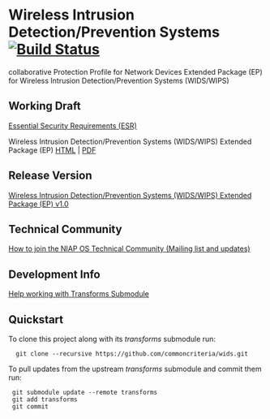 Wireless Intrusion Detection/Prevention Systems [![Build Status](https://jenkins-criteria.rhcloud.com/buildStatus/icon?job=protection-profiles/wids)](https://jenkins-criteria.rhcloud.com/job/protection-profiles/job/wids/)
===============

collaborative Protection Profile for Network Devices Extended Package (EP) for Wireless Intrusion Detection/Prevention Systems (WIDS/WIPS)


## Working Draft
[Essential Security Requirements (ESR)](http://common-criteria.rhcloud.com/wids/output/wids-esr.html)

Wireless Intrusion Detection/Prevention Systems (WIDS/WIPS) Extended Package (EP) [HTML](http://common-criteria.rhcloud.com/wids/output/wids-release.html) | [PDF](http://common-criteria.rhcloud.com/wids/output/wids-release-paged.pdf)

## Release Version
[Wireless Intrusion Detection/Prevention Systems (WIDS/WIPS) Extended Package (EP) v1.0](https://www.niap-ccevs.org/Profile/Info.cfm?id=395)

## Technical Community
[How to join the NIAP OS Technical Community (Mailing list and updates)](
https://www.niap-ccevs.org/NIAP_Evolution/tech_communities.cfm)

## Development Info
[Help working with Transforms Submodule](https://github.com/commoncriteria/transforms/wiki/Working-with-Transforms-as-a-Submodule)

## Quickstart
To clone this project along with its _transforms_ submodule run:

````
  git clone --recursive https://github.com/commoncriteria/wids.git
````
To pull updates from the upstream _transforms_ submodule and commit them run:
````
 git submodule update --remote transforms
 git add transforms
 git commit
````
